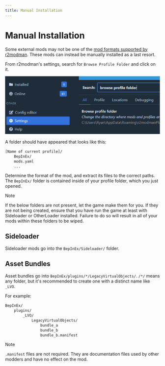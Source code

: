 ```yaml
---
title: Manual Installation
---
```


# Manual Installation

Some external mods may not be one of the [mod formats supported by r2modman](importing.md#supported-formats). These mods can instead be manually installed as a last resort.

From r2modman's settings, search for `Browse Profile Folder` and click on it.

![browse profile folder](../images/r2modman/settings/browse_profile_folder.png)

A folder should have appeared that looks like this:

```text
[Name of current profile]/
    BepInEx/
    mods.yaml
    ...
```

Determine the format of the mod, and extract its files to the correct paths. The `BepInEx/` folder is contained inside of your profile folder, which you just opened.

> [!NOTE]
> If the below folders are not present, let the game make them for you. If they are not being created, ensure that you have run the game at least with Sideloader or OtherLoader installed. Failure to do so will result in all of your mods within these folders to be wiped.

## Sideloader

Sideloader mods go into the `BepInEx/Sideloader/` folder.

## Asset Bundles

Asset bundles go into `BepInEx/plugins/*/LegacyVirtualObjects/`. `/*/` means any folder, but it's recommended to create one with a distinct name like `_LVO`.

For example:

```text
BepInEx/
    plugins/
        _LVO/
            LegacyVirtualObjects/
                bundle_a
                bundle_b
                bundle_b.manifest
```

> [!NOTE]
> `.manifest` files are not required. They are documentation files used by other modders and have no effect on the mod.
